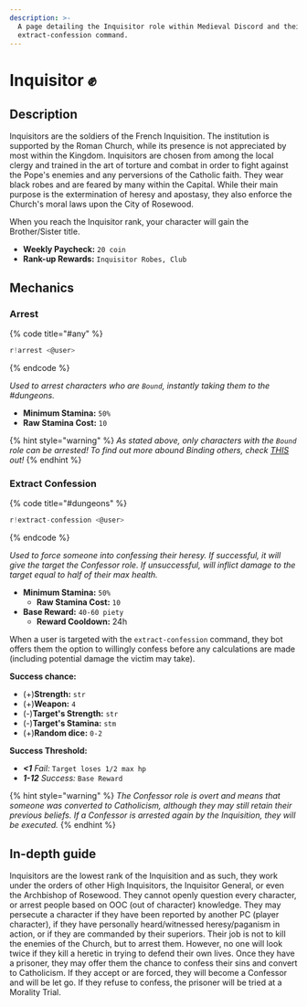 ```yaml
---
description: >-
  A page detailing the Inquisitor role within Medieval Discord and their
  extract-confession command.
---
```


# Inquisitor ✊

## Description

Inquisitors are the soldiers of the French Inquisition. The institution is supported by the Roman Church, while its presence is not appreciated by most within the Kingdom. Inquisitors are chosen from among the local clergy and trained in the art of torture and combat in order to fight against the Pope's enemies and any perversions of the Catholic faith. They wear black robes and are feared by many within the Capital. While their main purpose is the extermination of heresy and apostasy, they also enforce the Church's moral laws upon the City of Rosewood.

When you reach the Inquisitor rank, your character will gain the Brother/Sister title.

* **Weekly Paycheck:** `20 coin`
* **Rank-up Rewards:** `Inquisitor Robes, Club`

## Mechanics

### Arrest

{% code title="\#any" %}
```javascript
r!arrest <@user>
```
{% endcode %}

_Used to arrest characters who are `Bound`, instantly taking them to the \#dungeons._

* **Minimum Stamina:** `50%`
* **Raw Stamina Cost:** `10`

{% hint style="warning" %}
_As stated above, only characters with the `Bound` role can be arrested! To find out more abound Binding others, check_ [_THIS_](../../combat/end-of-combat/) _out!_
{% endhint %}

### Extract Confession

{% code title="\#dungeons" %}
```javascript
r!extract-confession <@user>
```
{% endcode %}

_Used to force someone into confessing their heresy. If successful, it will give the target the Confessor role. If unsuccessful, will inflict damage to the target equal to half of their max health._

* **Minimum Stamina:** `50%`
  * **Raw Stamina Cost:** `10`
* **Base Reward:** `40-60 piety`
  * **Reward Cooldown:** 24h

When a user is targeted with the `extract-confession` command, they bot offers them the option to willingly confess before any calculations are made \(including potential damage the victim may take\).

**Success chance:**

* \(+\)**Strength:** `str`
* \(+\)**Weapon:** `4`
* \(-\)**Target's Strength:** `str`
* \(-\)**Target's Stamina:** `stm`
* \(+\)**Random dice:** `0-2`

**Success Threshold:**

* _**&lt;1** Fail:_ `Target loses 1/2 max hp`
* _**1-12** Success:_ `Base Reward`

{% hint style="warning" %}
_The Confessor role is overt and means that someone was converted to Catholicism, although they may still retain their previous beliefs. If a Confessor is arrested again by the Inquisition, they will be executed._
{% endhint %}

## In-depth guide

Inquisitors are the lowest rank of the Inquisition and as such, they work under the orders of other High Inquisitors, the Inquisitor General, or even the Archbishop of Rosewood. They cannot openly question every character, or arrest people based on OOC \(out of character\) knowledge. They may persecute a character if they have been reported by another PC \(player character\), if they have personally heard/witnessed heresy/paganism in action, or if they are commanded by their superiors. Their job is not to kill the enemies of the Church, but to arrest them. However, no one will look twice if they kill a heretic in trying to defend their own lives. Once they have a prisoner, they may offer them the chance to confess their sins and convert to Catholicism. If they accept or are forced, they will become a Confessor and will be let go. If they refuse to confess, the prisoner will be tried at a Morality Trial.

